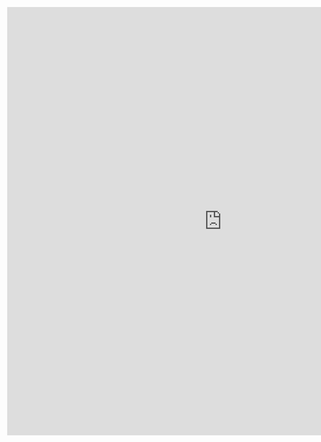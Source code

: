 <html>
  <body><iframe src="https://www.onlinegames.io/games/2023/unity2/gta-simulator/index.html" width="1000px" height="1000px" style="border:none;">
</iframe>
  </body>
</html>
